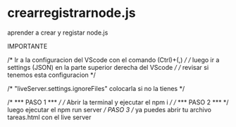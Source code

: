 # crearregistrarnode.js
aprender a crear y registar node.js

 IMPORTANTE  

/* Ir a la configuracion del VScode con el comando (Ctrl)+(,) */
/* luego ir a settings (JSON) en la parte superior derecha  del VScode */
/* revisar si tenemos esta configuracion */
    
/* "liveServer.settings.ignoreFiles" colocarla si no la tienes */

/* *** PASO 1 *** */
/* Abrir la terminal y ejecutar el npm i */
/* *** PASO 2 *** */
 luego ejecutar el npm run server */
PASO 3 
/* ya puedes abrir tu archivo tareas.html con el live server 
